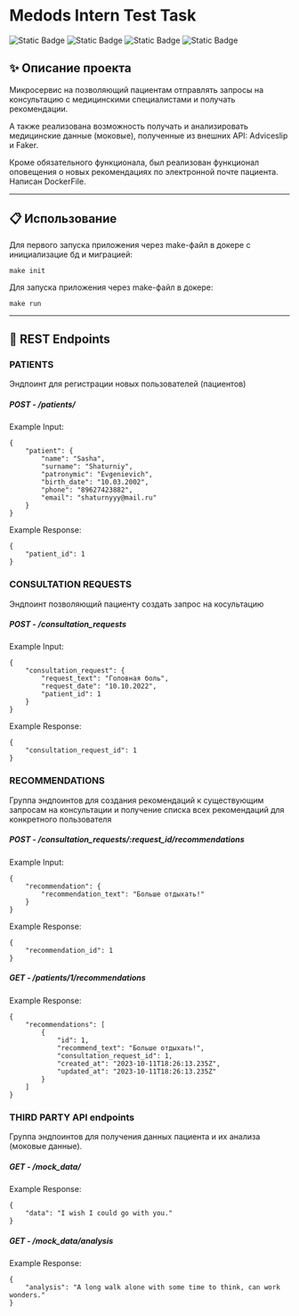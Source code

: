 # Medods Intern Test Task

![Static Badge](https://img.shields.io/badge/ruby-v3.0.2-brown)
![Static Badge](https://img.shields.io/badge/rails-v7.1.0-orange)
![Static Badge](https://img.shields.io/badge/pg-v1.5.4-green) ![Static Badge](https://img.shields.io/badge/puma-v5.0-blue)

## :sparkles: Описание проекта
Микросервис на позволяющий пациентам отправлять запросы на консультацию с медицинскими специалистами и получать рекомендации. 

А также реализована возможность получать и анализировать медицинские данные (моковые), полученные из внешних API: Аdviceslip и Faker.

Кроме обязательного функционала, был реализован функционал оповещения о новых рекомендациях по электронной почте пациента. Написан DockerFile.
___

## :clipboard: Использование
Для первого запуска приложения через make-файл в докере с инициализацие бд и миграцией:
```
make init
```
Для запуска приложения через make-файл в докере:
```
make run
```
___

## :pushpin: REST Endpoints

### PATIENTS
Эндпоинт для регистрации новых пользователей (пациентов)
##### POST - /patients/
Example Input:
```
{
    "patient": {
        "name": "Sasha",
        "surname": "Shaturniy",
        "patronymic": "Evgenievich", 
        "birth_date": "10.03.2002",
        "phone": "89627423882", 
        "email": "shaturnyyy@mail.ru"
    }
}
```
Example Response:
```
{
    "patient_id": 1
}
```

### CONSULTATION REQUESTS
Эндпоинт позволяющий пациенту создать запрос на косультацию

##### POST - /consultation_requests
Example Input:
```
{
    "consultation_request": {
        "request_text": "Головная боль",
        "request_date": "10.10.2022",
        "patient_id": 1
    }
}
```
Example Response:
```
{
    "consultation_request_id": 1
}
```

### RECOMMENDATIONS
Группа эндпоинтов для создания рекомендаций к существующим запросам на консультации и получение списка всех рекомендаций для конкретного пользователя
##### POST - /consultation_requests/:request_id/recommendations
Example Input:
```
{
    "recommendation": {
        "recommendation_text": "Больше отдыхать!"
    }
}
```
Example Response:
```
{
    "recommendation_id": 1
}
```
##### GET - /patients/1/recommendations
Example Response:
```
{
    "recommendations": [
        {
            "id": 1,
            "recommend_text": "Больше отдыхать!",
            "consultation_request_id": 1,
            "created_at": "2023-10-11T18:26:13.235Z",
            "updated_at": "2023-10-11T18:26:13.235Z"
        }
    ]
}
```
### THIRD PARTY API endpoints
Группа эндпоинтов для получения данных пациента и их анализа (моковые данные).
##### GET - /mock_data/
Example Response:
```
{
    "data": "I wish I could go with you."
}
```
##### GET - /mock_data/analysis
Example Response:
```
{
    "analysis": "A long walk alone with some time to think, can work wonders."
}
```
